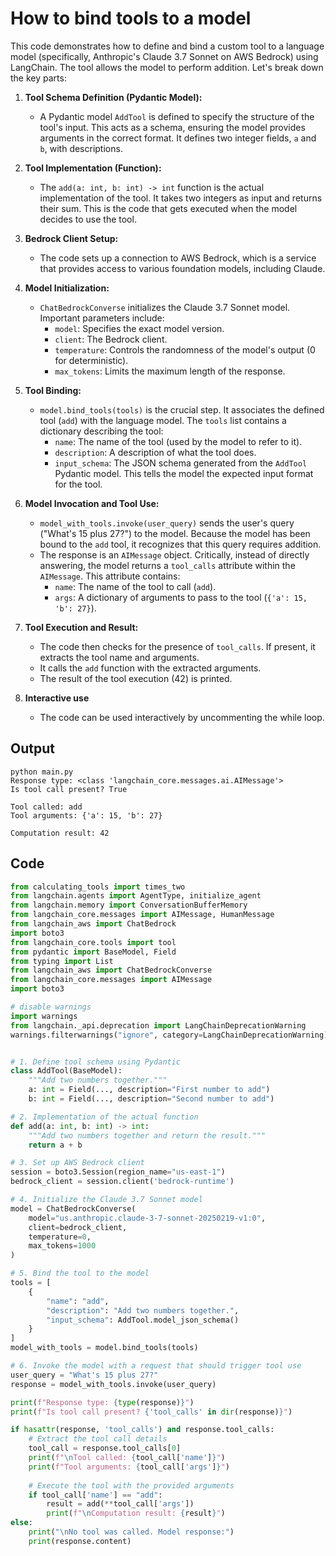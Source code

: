 # How to bind tools to a model
This code demonstrates how to define and bind a custom tool to a language model (specifically, Anthropic's Claude 3.7 Sonnet on AWS Bedrock) using LangChain. The tool allows the model to perform addition. Let's break down the key parts:

1.  **Tool Schema Definition (Pydantic Model):**
    *   A Pydantic model `AddTool` is defined to specify the structure of the tool's input. This acts as a schema, ensuring the model provides arguments in the correct format. It defines two integer fields, `a` and `b`, with descriptions.

2.  **Tool Implementation (Function):**
    *   The `add(a: int, b: int) -> int` function is the actual implementation of the tool. It takes two integers as input and returns their sum. This is the code that gets executed when the model decides to use the tool.

3.  **Bedrock Client Setup:**
    *   The code sets up a connection to AWS Bedrock, which is a service that provides access to various foundation models, including Claude.

4.  **Model Initialization:**
    *   `ChatBedrockConverse` initializes the Claude 3.7 Sonnet model. Important parameters include:
        *   `model`: Specifies the exact model version.
        *   `client`: The Bedrock client.
        *   `temperature`: Controls the randomness of the model's output (0 for deterministic).
        *   `max_tokens`: Limits the maximum length of the response.

5.  **Tool Binding:**
    *   `model.bind_tools(tools)` is the crucial step. It associates the defined tool (`add`) with the language model. The `tools` list contains a dictionary describing the tool:
        *   `name`: The name of the tool (used by the model to refer to it).
        *   `description`: A description of what the tool does.
        *   `input_schema`: The JSON schema generated from the `AddTool` Pydantic model. This tells the model the expected input format for the tool.

6.  **Model Invocation and Tool Use:**
    *   `model_with_tools.invoke(user_query)` sends the user's query ("What's 15 plus 27?") to the model. Because the model has been bound to the `add` tool, it recognizes that this query requires addition.
    *   The response is an `AIMessage` object. Critically, instead of directly answering, the model returns a `tool_calls` attribute within the `AIMessage`. This attribute contains:
        *   `name`: The name of the tool to call (`add`).
        *   `args`: A dictionary of arguments to pass to the tool (`{'a': 15, 'b': 27}`).

7.  **Tool Execution and Result:**
    *   The code then checks for the presence of `tool_calls`. If present, it extracts the tool name and arguments.
    *   It calls the `add` function with the extracted arguments.
    *   The result of the tool execution (42) is printed.

8. **Interactive use**
    * The code can be used interactively by uncommenting the while loop.


## Output

```
python main.py               
Response type: <class 'langchain_core.messages.ai.AIMessage'>
Is tool call present? True

Tool called: add
Tool arguments: {'a': 15, 'b': 27}

Computation result: 42
```

## Code

```python
from calculating_tools import times_two
from langchain.agents import AgentType, initialize_agent
from langchain.memory import ConversationBufferMemory
from langchain_core.messages import AIMessage, HumanMessage
from langchain_aws import ChatBedrock
import boto3
from langchain_core.tools import tool
from pydantic import BaseModel, Field
from typing import List
from langchain_aws import ChatBedrockConverse
from langchain_core.messages import AIMessage
import boto3

# disable warnings
import warnings
from langchain._api.deprecation import LangChainDeprecationWarning
warnings.filterwarnings("ignore", category=LangChainDeprecationWarning)


# 1. Define tool schema using Pydantic
class AddTool(BaseModel):
    """Add two numbers together."""
    a: int = Field(..., description="First number to add")
    b: int = Field(..., description="Second number to add")

# 2. Implementation of the actual function
def add(a: int, b: int) -> int:
    """Add two numbers together and return the result."""
    return a + b

# 3. Set up AWS Bedrock client 
session = boto3.Session(region_name="us-east-1")
bedrock_client = session.client('bedrock-runtime')

# 4. Initialize the Claude 3.7 Sonnet model
model = ChatBedrockConverse(
    model="us.anthropic.claude-3-7-sonnet-20250219-v1:0",
    client=bedrock_client,
    temperature=0,
    max_tokens=1000
)

# 5. Bind the tool to the model
tools = [
    {
        "name": "add",
        "description": "Add two numbers together.",
        "input_schema": AddTool.model_json_schema()
    }
]
model_with_tools = model.bind_tools(tools)

# 6. Invoke the model with a request that should trigger tool use
user_query = "What's 15 plus 27?"
response = model_with_tools.invoke(user_query)

print(f"Response type: {type(response)}")
print(f"Is tool call present? {'tool_calls' in dir(response)}")

if hasattr(response, 'tool_calls') and response.tool_calls:
    # Extract the tool call details
    tool_call = response.tool_calls[0]
    print(f"\nTool called: {tool_call['name']}")
    print(f"Tool arguments: {tool_call['args']}")
    
    # Execute the tool with the provided arguments
    if tool_call['name'] == "add":
        result = add(**tool_call['args'])
        print(f"\nComputation result: {result}")
else:
    print("\nNo tool was called. Model response:")
    print(response.content)
```